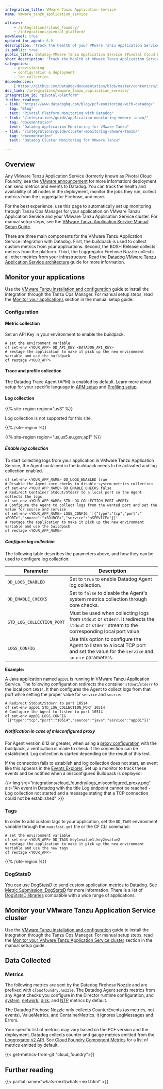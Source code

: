 ```yaml
---
integration_title: VMware Tanzu Application Service
name: vmware_tanzu_application_service

aliases:
    - /integrations/cloud_foundry/
    - /integrations/pivotal_platform/
newhlevel: true
updated_for_agent: 6.0
description: 'Track the health of your VMware Tanzu Application Service (formerly Pivotal Cloud Foundry) VMs and the jobs they run.'
is_public: true
public_title: Datadog-VMware Tanzu Application Service (Pivotal Cloud Foundry) Integration
short_description: 'Track the health of VMware Tanzu Application Service VMs and the jobs they run.'
categories:
    - provisioning
    - configuration & deployment
    - log collection
dependencies:
    ['https://github.com/DataDog/documentation/blob/master/content/en/integrations/vmware_tanzu_application_service.md']
doc_link: /integrations/vmware_tanzu_application_service/
integration_id: "pivotal-platform"
further_reading:
- link: "https://www.datadoghq.com/blog/pcf-monitoring-with-datadog/"
  tag: "Blog"
  text: "Pivotal Platform Monitoring with Datadog"
- link: "/integrations/guide/application-monitoring-vmware-tanzu/"
  tag: "documentation"
  text: "Datadog Application Monitoring for VMware Tanzu"
- link: "/integrations/guide/cluster-monitoring-vmware-tanzu/"
  tag: "documentation"
  text: "Datadog Cluster Monitoring for VMware Tanzu"

---
```


## Overview

Any VMware Tanzu Application Service (formerly known as Pivotal Cloud Foundry, see the [VMware announcement][1] for more information) deployment can send metrics and events to Datadog. You can track the health and availability of all nodes in the deployment, monitor the jobs they run, collect metrics from the Loggregator Firehose, and more.

For the best experience, use this page to automatically set up monitoring through Tanzu Ops Manager for your application on VMware Tanzu Application Service and your VMware Tanzu Application Service cluster. For manual setup steps, see the [VMware Tanzu Application Service Manual Setup Guide][2].

There are three main components for the VMware Tanzu Application Service integration with Datadog. First, the buildpack is used to collect custom metrics from your applications. Second, the BOSH Release collects metrics from the platform. Third, the Loggregator Firehose Nozzle collects all other metrics from your infrastructure. Read the [Datadog VMware Tanzu Application Service architecture][3] guide for more information.

## Monitor your applications

Use the [VMware Tanzu installation and configuration][4] guide to install the integration through the Tanzu Ops Manager. For manual setup steps, read the [Monitor your applications][5] section in the manual setup guide.

### Configuration

#### Metric collection

Set an API Key in your environment to enable the buildpack:

```shell
# set the environment variable
cf set-env <YOUR_APP> DD_API_KEY <DATADOG_API_KEY>
# restage the application to make it pick up the new environment variable and use the buildpack
cf restage <YOUR_APP>
```

#### Trace and profile collection

The Datadog Trace Agent (APM) is enabled by default. Learn more about setup for your specific language in [APM setup][6] and [Profiling setup][7].

#### Log collection

{{% site-region region="us3" %}}

Log collection is not supported for this site.

{{% /site-region %}}

{{% site-region region="us,us5,eu,gov,ap1" %}}

##### Enable log collection

To start collecting logs from your application in VMware Tanzu Application Service, the Agent contained in the buildpack needs to be activated and log collection enabled.

```shell
cf set-env <YOUR_APP_NAME> DD_LOGS_ENABLED true
# Disable the Agent core checks to disable system metrics collection
cf set-env <YOUR_APP_NAME> DD_ENABLE_CHECKS false
# Redirect Container Stdout/Stderr to a local port so the Agent collects the logs
cf set-env <YOUR_APP_NAME> STD_LOG_COLLECTION_PORT <PORT>
# Configure the Agent to collect logs from the wanted port and set the value for source and service
cf set-env <YOUR_APP_NAME> LOGS_CONFIG '[{"type":"tcp","port":"<PORT>","source":"<SOURCE>","service":"<SERVICE>"}]'
# restage the application to make it pick up the new environment variable and use the buildpack
cf restage <YOUR_APP_NAME>
```

##### Configure log collection

The following table describes the parameters above, and how they can be used to configure log collection:

| Parameter                 | Description                                                                                                                                |
| ------------------------- | ------------------------------------------------------------------------------------------------------------------------------------------ |
| `DD_LOGS_ENABLED`         | Set to `true` to enable Datadog Agent log collection.                                                                                      |
| `DD_ENABLE_CHECKS`        | Set to `false` to disable the Agent's system metrics collection through core checks.                                                       |
| `STD_LOG_COLLECTION_PORT` | Must be used when collecting logs from `stdout` or `stderr`. It redirects the `stdout` or `stderr` stream to the corresponding local port value. |
| `LOGS_CONFIG`             | Use this option to configure the Agent to listen to a local TCP port and set the value for the `service` and `source` parameters.          |

**Example:**

A Java application named `app01` is running in VMware Tanzu Application Service. The following configuration redirects the container `stdout`/`stderr` to the local port `10514`. It then configures the Agent to collect logs from that port while setting the proper value for `service` and `source`:

```shell
# Redirect Stdout/Stderr to port 10514
cf set-env app01 STD_LOG_COLLECTION_PORT 10514
# Configure the Agent to listen to port 10514
cf set-env app01 LOGS_CONFIG '[{"type":"tcp","port":"10514","source":"java","service":"app01"}]'
```

##### Notification in case of misconfigured proxy

For Agent version 6.12 or greater, when using a [proxy configuration][101] with the buildpack, a verification is made to check if the connection can be established. Log collection is started depending on the result of this test.

If the connection fails to establish and log collection does not start, an event like this appears in the [Events Explorer][102]. Set up a monitor to track these events and be notified when a misconfigured Buildpack is deployed:

{{< img src="integrations/cloud_foundry/logs_misconfigured_proxy.png" alt="An event in Datadog with the title Log endpoint cannot be reached - Log collection not started and a message stating that a TCP connection could not be established" >}}

### Tags

In order to add custom tags to your application, set the `DD_TAGS` environment variable through the `manifest.yml` file or the CF CLI command:

```shell
# set the environment variable
cf set-env <YOUR_APP> DD_TAGS key1=value1,key2=value2
# restage the application to make it pick up the new environment variable and use the new tags
cf restage <YOUR_APP>
```

[101]: /agent/logs/proxy/
[102]: /events/explorer/

{{% /site-region %}}

### DogStatsD

You can use [DogStatsD][10] to send custom application metrics to Datadog. See [Metric Submission: DogStatsD][11] for more information. There is a list of [DogStatsD libraries][12] compatible with a wide range of applications.

## Monitor your VMware Tanzu Application Service cluster

Use the [VMware Tanzu installation and configuration][13] guide to install the integration through the Tanzu Ops Manager. For manual setup steps, read the [Monitor your VMware Tanzu Application Service cluster][14] section in the manual setup guide.

## Data Collected

### Metrics

The following metrics are sent by the Datadog Firehose Nozzle and are prefixed with `cloudfoundry.nozzle`. The Datadog Agent sends metrics from any Agent checks you configure in the Director runtime configuration, and [system][15], [network][16], [disk][17], and [NTP][18] metrics by default.

The Datadog Firehose Nozzle only collects CounterEvents (as metrics, not events), ValueMetrics, and ContainerMetrics; it ignores LogMessages and Errors.

Your specific list of metrics may vary based on the PCF version and the deployment. Datadog collects counter and gauge metrics emitted from the [Loggregator v2 API][19]. See [Cloud Foundry Component Metrics][20] for a list of metrics emitted by default.

{{< get-metrics-from-git "cloud_foundry">}}

## Further reading

{{< partial name="whats-next/whats-next.html" >}}

[1]: https://tanzu.vmware.com/pivotal#:~:text=Pivotal%20Cloud%20Foundry%20%28PCF%29%20is%20now%20VMware%20Tanzu%20Application%20Service
[2]: /integrations/guide/pivotal-cloud-foundry-manual-setup
[3]: /integrations/faq/pivotal_architecture
[4]: /integrations/guide/application-monitoring-vmware-tanzu/
[5]: /integrations/guide/pivotal-cloud-foundry-manual-setup#monitor-your-applications
[6]: /tracing/setup/
[7]: /profiler/enabling/
[8]: /agent/logs/proxy/
[9]: /events/explorer/
[10]: /developers/dogstatsd/
[11]: /metrics/custom_metrics/dogstatsd_metrics_submission/
[12]: /libraries/
[13]: /integrations/guide/cluster-monitoring-vmware-tanzu/#installation
[14]: /integrations/guide/cloud-foundry-setup/#monitor-your-cloud-foundry-cluster
[15]: /integrations/system/#metrics
[16]: /integrations/network/#metrics
[17]: /integrations/disk/#metrics
[18]: /integrations/ntp/#metrics
[19]: https://github.com/cloudfoundry/loggregator-api
[20]: https://docs.cloudfoundry.org/running/all_metrics.html
